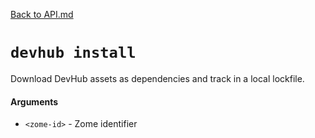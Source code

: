 [Back to API.md](../API.md)


# `devhub install`
Download DevHub assets as dependencies and track in a local lockfile.

#### Arguments

- `<zome-id>` - Zome identifier
